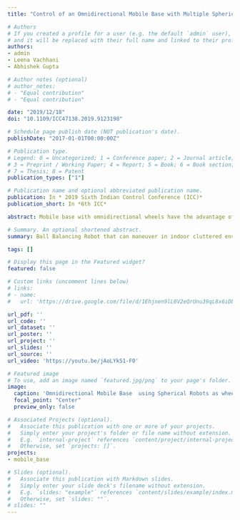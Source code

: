 ```yaml
---
title: "Control of an Omnidirectional Mobile Base with Multiple Spherical Robots"

# Authors
# If you created a profile for a user (e.g. the default `admin` user), write the username (folder name) here 
# and it will be replaced with their full name and linked to their profile.
authors:
- admin
- Leena Vachhani
- Abhishek Gupta

# Author notes (optional)
# author_notes:
# - "Equal contribution"
# - "Equal contribution"

date: "2019/12/18"
doi: "10.1109/ICC47138.2019.9123198"

# Schedule page publish date (NOT publication's date).
publishDate: "2017-01-01T00:00:00Z"

# Publication type.
# Legend: 0 = Uncategorized; 1 = Conference paper; 2 = Journal article;
# 3 = Preprint / Working Paper; 4 = Report; 5 = Book; 6 = Book section;
# 7 = Thesis; 8 = Patent
publication_types: ["1"]

# Publication name and optional abbreviated publication name.
publication: In * 2019 Sixth Indian Control Conference (ICC)*
publication_short: In *6th ICC*

abstract: Mobile base with omnidirectional wheels have the advantage of unrestricted maneuverability. We investigate the use of spherical robots as omnidirectional wheels. A three link assembly with snap joint for each robot is designed. Each robot is independently actuated. In order for the three robots to coordinate for mobile robot, the kinematic model for orienting and commanding the velocities of these actuation is developed. Experiments are performed with PI controller for demonstrating the applications of developed mobile base with three spherical robots. With the experimental results on waypoint navigation and circular path following, the mobile base is shown to have unrestricted maneuverability in all the directions.

# Summary. An optional shortened abstract.
summary: Ball Balancing Robot that can maneuver in indoor cluttered environments having onboard sensing like RGBD camera for navigation.

tags: []

# Display this page in the Featured widget?
featured: false

# Custom links (uncomment lines below)
# links:
# - name: 
#   url: 'https://drive.google.com/file/d/1Ehjnen9lL0V2eQrUnu39qL8x6iDbKR7G/view?usp=sharing'

url_pdf: ''
url_code: ''
url_dataset: ''
url_poster: ''
url_project: ''
url_slides: ''
url_source: ''
url_video: 'https://youtu.be/jAoLYkS1-F0'

# Featured image
# To use, add an image named `featured.jpg/png` to your page's folder. 
image:
  caption: 'Omnidirectional Mobile Base  using Spherical Robots as wheels'
  focal_point: "Center"
  preview_only: false

# Associated Projects (optional).
#   Associate this publication with one or more of your projects.
#   Simply enter your project's folder or file name without extension.
#   E.g. `internal-project` references `content/project/internal-project/index.md`.
#   Otherwise, set `projects: []`.
projects:
- mobile_base

# Slides (optional).
#   Associate this publication with Markdown slides.
#   Simply enter your slide deck's filename without extension.
#   E.g. `slides: "example"` references `content/slides/example/index.md`.
#   Otherwise, set `slides: ""`.
# slides: ""
---
```


<!-- {{% callout note %}}
Click the *Cite* button above to demo the feature to enable visitors to import publication metadata into their reference management software.
{{% /callout %}}

{{% callout note %}}
Create your slides in Markdown - click the *Slides* button to check out the example.
{{% /callout %}}

Supplementary notes can be added here, including [code, math, and images](https://wowchemy.com/docs/writing-markdown-latex/). -->
